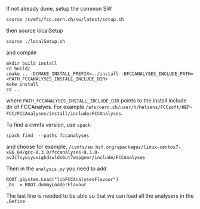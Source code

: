 If not already done, setup the common SW
```
source /cvmfs/fcc.cern.ch/sw/latest/setup.sh
```

then source localSetup

```
source ./localSetup.sh
```

and compile


```
mkdir build install
cd build/
cmake .. -DCMAKE_INSTALL_PREFIX=../install -DFCCANALYSES_INCLUDE_PATH=<PATH_FCCANALYSES_INSTALL_INCLUDE_DIR>
make install
cd ..
```

where ```PATH_FCCANALYSES_INSTALL_INCLUDE_DIR``` points to the install include dir of FCCAnalyes. For example ```/afs/cern.ch/user/h/helsens/FCCsoft/HEP-FCC/FCCAnalyses/install/include/FCCAnalyses```.

To find a cvmfs version, use ```spack```:
```
spack find  --paths fccanalyses
```

and choose for example, ```/cvmfs/sw.hsf.org/spackages/linux-centos7-x86_64/gcc-8.3.0/fccanalyses-0.3.0-av3c7xyuiyuxighdswldo6ut7wspgnmr/include/FCCAnalyses```


Then in the ```analysis.py``` you need to add 

```
ROOT.gSystem.Load("libFCCAnalysesFlavour")
_bs  = ROOT.dummyLoaderFlavour
```

The last line is needed to be able so that we can load all the analysers in the ```.Define```
